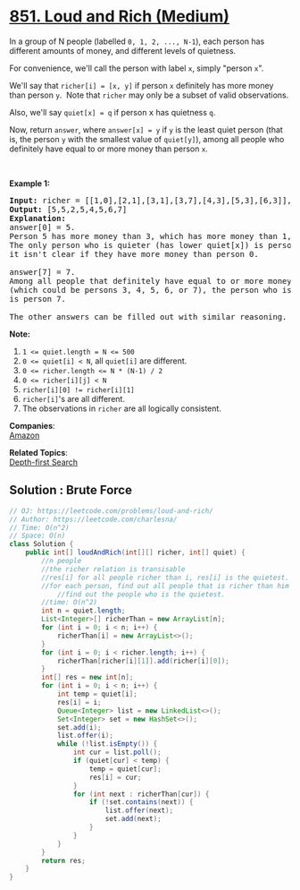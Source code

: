 # [851. Loud and Rich (Medium)](https://leetcode.com/problems/loud-and-rich/)

<p>In a group of N people (labelled <code>0, 1, 2, ..., N-1</code>), each person has different amounts of money, and different levels of quietness.</p>

<p>For convenience, we'll call the person with label <code>x</code>, simply "person <code>x</code>".</p>

<p>We'll say that <code>richer[i] = [x, y]</code> if person <code>x</code>&nbsp;definitely has more money than person&nbsp;<code>y</code>.&nbsp; Note that <code>richer</code>&nbsp;may only be a subset of valid observations.</p>

<p>Also, we'll say <code>quiet[x] = q</code> if person <font face="monospace">x</font>&nbsp;has quietness <code>q</code>.</p>

<p>Now, return <code>answer</code>, where <code>answer[x] = y</code> if <code>y</code> is the least quiet person (that is, the person <code>y</code> with the smallest value of <code>quiet[y]</code>), among all people&nbsp;who definitely have&nbsp;equal to or more money than person <code>x</code>.</p>

<p>&nbsp;</p>

<div>
<p><strong>Example 1:</strong></p>

<pre><strong>Input: </strong>richer = <span id="example-input-1-1">[[1,0],[2,1],[3,1],[3,7],[4,3],[5,3],[6,3]]</span>, quiet = <span id="example-input-1-2">[3,2,5,4,6,1,7,0]</span>
<strong>Output: </strong><span id="example-output-1">[5,5,2,5,4,5,6,7]</span>
<strong>Explanation: </strong>
answer[0] = 5.
Person 5 has more money than 3, which has more money than 1, which has more money than 0.
The only person who is quieter (has lower quiet[x]) is person 7, but
it isn't clear if they have more money than person 0.

answer[7] = 7.
Among all people that definitely have equal to or more money than person 7
(which could be persons 3, 4, 5, 6, or 7), the person who is the quietest (has lower quiet[x])
is person 7.

The other answers can be filled out with similar reasoning.
</pre>
</div>

<p><strong>Note:</strong></p>

<ol>
	<li><code>1 &lt;= quiet.length = N &lt;= 500</code></li>
	<li><code>0 &lt;= quiet[i] &lt; N</code>, all <code>quiet[i]</code> are different.</li>
	<li><code>0 &lt;= richer.length &lt;= N * (N-1) / 2</code></li>
	<li><code>0 &lt;= richer[i][j] &lt; N</code></li>
	<li><code>richer[i][0] != richer[i][1]</code></li>
	<li><code>richer[i]</code>'s are all different.</li>
	<li>The&nbsp;observations in <code>richer</code> are all logically consistent.</li>
</ol>


**Companies**:  
[Amazon](https://leetcode.com/company/amazon)

**Related Topics**:  
[Depth-first Search](https://leetcode.com/tag/depth-first-search/)

## Solution : Brute Force

```java
// OJ: https://leetcode.com/problems/loud-and-rich/
// Author: https://leetcode.com/charlesna/
// Time: O(n^2)
// Space: O(n)
class Solution {
    public int[] loudAndRich(int[][] richer, int[] quiet) {
        //n people
        //the richer relation is transisable
        //res[i] for all people richer than i, res[i] is the quietest.
        //for each person, find out all people that is richer than him
            //find out the people who is the quietest.
        //time: O(n^2)
        int n = quiet.length;
        List<Integer>[] richerThan = new ArrayList[n];
        for (int i = 0; i < n; i++) {
            richerThan[i] = new ArrayList<>();
        }
        for (int i = 0; i < richer.length; i++) {
            richerThan[richer[i][1]].add(richer[i][0]);
        }
        int[] res = new int[n];
        for (int i = 0; i < n; i++) {
            int temp = quiet[i];
            res[i] = i;
            Queue<Integer> list = new LinkedList<>();
            Set<Integer> set = new HashSet<>();
            set.add(i);
            list.offer(i);
            while (!list.isEmpty()) {
                int cur = list.poll();
                if (quiet[cur] < temp) {
                    temp = quiet[cur];
                    res[i] = cur;
                }
                for (int next : richerThan[cur]) {
                    if (!set.contains(next)) {
                        list.offer(next);
                        set.add(next);
                    }
                }
            }
        }
        return res;
    }
}
```